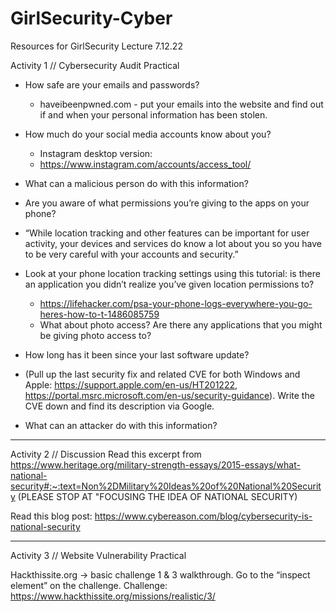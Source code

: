 # GirlSecurity-Cyber
Resources for GirlSecurity Lecture 7.12.22

Activity 1 // Cybersecurity Audit Practical

- How safe are your emails and passwords?
  - haveibeenpwned.com - put your emails into the website and find out if and when your personal information has been stolen.

- How much do your social media accounts know about you?
  - Instagram desktop version: 
  - https://www.instagram.com/accounts/access_tool/

- What can a malicious person do with this information? 
- Are you aware of what permissions you’re giving to the apps on your phone?
- “While location tracking and other features can be important for user activity, your devices and services do know a lot about you so you have to be very    careful with your accounts and security.”
- Look at your phone location tracking settings using this tutorial: is there an application you didn’t realize you’ve given location permissions to?
  - https://lifehacker.com/psa-your-phone-logs-everywhere-you-go-heres-how-to-t-1486085759
  - What about photo access? Are there any applications that you might be giving photo access to?

- How long has it been since your last software update?
- (Pull up the last security fix and related CVE for both Windows and Apple: https://support.apple.com/en-us/HT201222,       https://portal.msrc.microsoft.com/en-us/security-guidance). Write the CVE down and find its description via Google.
- What can an attacker do with this information? 
-----------------------------------------------------------------------------------------------------------------------------------------------------
Activity 2 // Discussion
Read this excerpt from https://www.heritage.org/military-strength-essays/2015-essays/what-national-security#:~:text=Non%2DMilitary%20Ideas%20of%20National%20Security (PLEASE STOP AT "FOCUSING THE IDEA OF NATIONAL SECURITY) 

Read this blog post: https://www.cybereason.com/blog/cybersecurity-is-national-security

-----------------------------------------------------------------------------------------------------------------------------------------------------
Activity 3 // Website Vulnerability Practical

Hackthissite.org -> basic challenge 1 & 3 walkthrough. Go to the “inspect element” on the challenge.
Challenge: https://www.hackthissite.org/missions/realistic/3/
